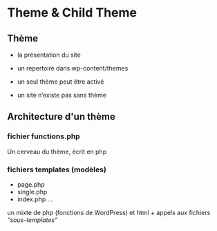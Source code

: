 # Theme & Child Theme

<section class="slides">
<section class="slide">
  <div class="slide-inner">

## Thème

- la présentation du site
- un repertoire dans wp-content/themes
- un seul thème peut être activé
- un site n’existe pas sans thème

  </div>
</section>
<section>
<div>

## Architecture d'un thème

### fichier functions.php

Un cerveau du thème, écrit en php

### fichiers templates (modèles)

- page.php
- single.php
- index.php
  …

un mixte de php (fonctions de WordPress) et html + appels aux fichiers _“sous-templates”_

</div>
</section>
</section>
